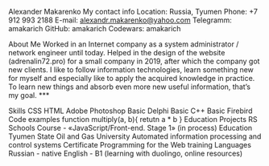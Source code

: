 Alexander Makarenko
My contact info
Location: Russia, Tyumen Phone: +7 912 993 2188 E-mail: alexandr.makarenko@yahoo.com Telegramm: amakarich GitHub: amakarich Codewars: amakarich

About Me
Worked in an Internet company as a system administrator / network engineer until today. Helped in the design of the website (adrenalin72.pro) for a small company in 2019, after which the company got new clients. I like to follow information technologies, learn something new for myself and especially like to apply the acquired knowledge in practice. To learn new things and absorb even more new useful information, that’s my goal. ***

Skills
CSS
HTML
Adobe Photoshop
Basic Delphi
Basic C++
Basic Firebird
Code examples
function multiply(a, b){
  retutn a * b
}
Education Projects
RS Schools Course - «JavaScript/Front-end. Stage 1» (in process)
Education
Tyumen State Oil and Gas University Automated information processing and control systems
Certificate Programming for the Web training
Languages
Russian - native
English - B1 (learning with duolingo, online resources)